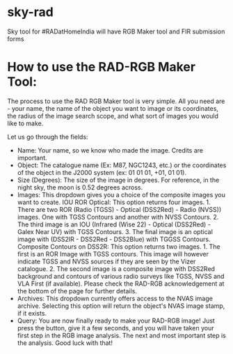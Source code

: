 # sky-rad
Sky tool for #RADatHomeIndia will have RGB Maker tool and FIR submission forms


# How to use the RAD-RGB Maker Tool:

The process to use the RAD RGB Maker tool is very simple. All you need are - your name, the name of the object you want to image or its coordinates, the radius of the image search scope, and what sort of images you would like to make.

Let us go through the fields:
+ Name: Your name, so we know who made the image. Credits are important.
+ Object: The catalogue name (Ex: M87, NGC1243, etc.) or the coordinates of the object in the J2000 system (ex: 01 01 01, +01, 01 01).
+ Size (Degrees): The size of the image in degrees. For reference, in the night sky, the moon is 0.52 degrees across.
+ Images: This dropdown gives you a choice of the composite images you want to create. 
                    IOU ROR Optical: This option returns four images. 
                              1. There are two ROR (Radio (TGSS) - Optical (DSS2Red) - Radio (NVSS)) images. One with TGSS Contours and another with NVSS Contours. 
                              2. The third image is an IOU (Infrared (Wise 22) - Optical (DSS2Red) - Galex Near UV) with TGSS Contours. 
                              3. The final image is an optical image with (DSS2IR - DSS2Red - DSS2Blue) with TGGSS Contours. 
                    Composite Contours on DSS2R: This option returns two images. 
                              1. The first is an ROR Image with TGSS contours. This image will however indicate TGSS and NVSS sources if they are seen by the Vizer                                  catalogue. 
                              2. The second image is a composite image with DSS2Red background and contours of various radio surveys like TGSS, NVSS and VLA First                                    (if available).
  Please check the RAD-RGB acknowledgement at the bottom of the page for further details.
+ Archives: This dropdown currently offers access to the NVAS image archive. Selecting this option will return the object's NVAS image stamp, if it exists.
+ Query: You are now finally ready to make your RAD-RGB image! Just press the button, give it a few seconds, and you will have taken your first step in the RGB       image analysis. The next and most important step is the analysis. Good luck with that! 

